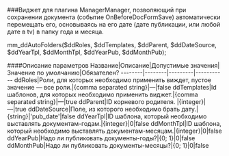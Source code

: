 ###Виджет для плагина ManagerManager, позволяющий при сохранении документа (событие OnBeforeDocFormSave) автоматически перемещать его, основываясь на его дате (дате публикации, или любой дате в tv) в папку года и месяца.

mm_ddAutoFolders($ddRoles, $ddTemplates, $ddParent, $ddDateSource, $ddYearTpl, $ddMonthTpl, $ddYearPub, $ddMonthPub);

####Описание параметров
Название|Описание|Допустимые значения|Значение по умолчанию|Обязателен?
--------|--------|---------|-----------
ddRoles|Роли, для которых необходимо применить виждет, пустое значение — все роли.|{comma separated string}|—|false
ddTemplates|Id шаблонов, для которых необходимо применить виджет.|{comma separated string}|—|true
ddParent|ID корневого родителя.	|{integer}|—|true
ddDateSource|Поле, из которого необходимо брать дату.|{string}|'pub_date'|false
ddYearTpl|ID шаблона, который необходимо выставлять документам-годам.|{integer}|0|false
ddMonthTpl|ID шаблона, который необходимо выставлять документам-месяцам.|{integer}|0|false
ddYearPub|Надо ли публиковать документы-годы?|{0; 1}|0|false
ddMonthPub|Надо ли публиковать документы-месяцы?|{0; 1}|0|false